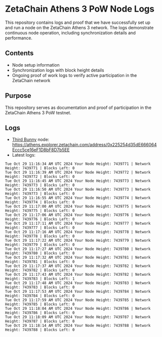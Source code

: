 # ZetaChain Athens 3 PoW Node Logs
This repository contains logs and proof that we have successfully set up and run a node on the ZetaChain Athens 3 network. The logs demonstrate continuous node operation, including synchronization details and performance.

## Contents
- Node setup information
- Synchronization logs with block height details
- Ongoing proof of work logs to verify active participation in the ZetaChain network

## Purpose
This repository serves as documentation and proof of participation in the ZetaChain Athens 3 PoW testnet.

## Logs

- [Third Bunny](https://thirdbunny.xyz/) node: https://athens.explorer.zetachain.com/address/0x225254d35dE666064Eccc5ce16eF1D8bF8D7b5EE
- Latest logs:
```
Tue Oct 29 11:16:34 AM UTC 2024 Your Node Height: 7439771 | Network Height: 7439771 | Blocks Left: 0
Tue Oct 29 11:16:39 AM UTC 2024 Your Node Height: 7439772 | Network Height: 7439772 | Blocks Left: 0
Tue Oct 29 11:16:45 AM UTC 2024 Your Node Height: 7439773 | Network Height: 7439773 | Blocks Left: 0
Tue Oct 29 11:16:50 AM UTC 2024 Your Node Height: 7439773 | Network Height: 7439773 | Blocks Left: 0
Tue Oct 29 11:16:55 AM UTC 2024 Your Node Height: 7439774 | Network Height: 7439774 | Blocks Left: 0
Tue Oct 29 11:17:00 AM UTC 2024 Your Node Height: 7439775 | Network Height: 7439775 | Blocks Left: 0
Tue Oct 29 11:17:06 AM UTC 2024 Your Node Height: 7439776 | Network Height: 7439776 | Blocks Left: 0
Tue Oct 29 11:17:11 AM UTC 2024 Your Node Height: 7439777 | Network Height: 7439777 | Blocks Left: 0
Tue Oct 29 11:17:16 AM UTC 2024 Your Node Height: 7439778 | Network Height: 7439778 | Blocks Left: 0
Tue Oct 29 11:17:22 AM UTC 2024 Your Node Height: 7439779 | Network Height: 7439779 | Blocks Left: 0
Tue Oct 29 11:17:27 AM UTC 2024 Your Node Height: 7439780 | Network Height: 7439780 | Blocks Left: 0
Tue Oct 29 11:17:32 AM UTC 2024 Your Node Height: 7439781 | Network Height: 7439781 | Blocks Left: 0
Tue Oct 29 11:17:37 AM UTC 2024 Your Node Height: 7439782 | Network Height: 7439782 | Blocks Left: 0
Tue Oct 29 11:17:43 AM UTC 2024 Your Node Height: 7439782 | Network Height: 7439783 | Blocks Left: 1
Tue Oct 29 11:17:48 AM UTC 2024 Your Node Height: 7439783 | Network Height: 7439783 | Blocks Left: 0
Tue Oct 29 11:17:53 AM UTC 2024 Your Node Height: 7439784 | Network Height: 7439784 | Blocks Left: 0
Tue Oct 29 11:17:59 AM UTC 2024 Your Node Height: 7439785 | Network Height: 7439785 | Blocks Left: 0
Tue Oct 29 11:18:04 AM UTC 2024 Your Node Height: 7439786 | Network Height: 7439786 | Blocks Left: 0
Tue Oct 29 11:18:09 AM UTC 2024 Your Node Height: 7439787 | Network Height: 7439787 | Blocks Left: 0
Tue Oct 29 11:18:14 AM UTC 2024 Your Node Height: 7439788 | Network Height: 7439788 | Blocks Left: 0
```
